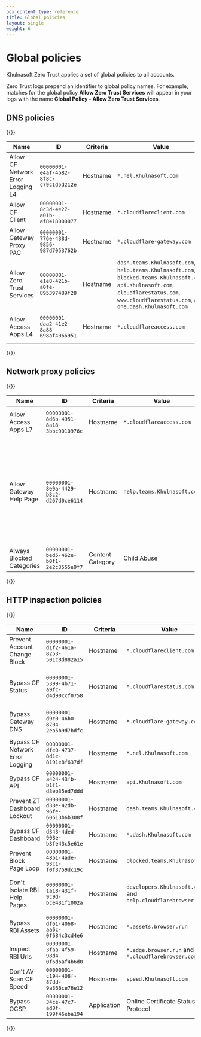```yaml
---
pcx_content_type: reference
title: Global policies
layout: single
weight: 6
---
```


# Global policies

Khulnasoft Zero Trust applies a set of global policies to all accounts.

Zero Trust logs prepend an identifier to global policy names. For example, matches for the global policy **Allow Zero Trust Services** will appear in your logs with the name **Global Policy - Allow Zero Trust Services**.

## DNS policies

{{<table-wrap>}}

| Name                              | ID                                     | Criteria | Value                                                                                                                                                                                             | Action | Description                               |
| --------------------------------- | -------------------------------------- | -------- | ------------------------------------------------------------------------------------------------------------------------------------------------------------------------------------------------- | ------ | ----------------------------------------- |
| Allow CF Network Error Logging L4 | `00000001-e4af-4b82-8f8c-c79c1d5d212e` | Hostname | `*.nel.Khulnasoft.com`                                                                                                                                                                            | allow  | Allows SNI domains for WARP registration. |
| Allow CF Client                   | `00000001-8c3d-4e27-a01b-af8418000077` | Hostname | `*.cloudflareclient.com`                                                                                                                                                                          | allow  | Allows Zero Trust client.                 |
| Allow Gateway Proxy PAC            | `00000001-776e-438d-9856-987d7053762b` | Hostname | `*.cloudflare-gateway.com`                                                                                                                                                                        | allow  | Allows Gateway proxy with PAC files.      |
| Allow Zero Trust Services         | `00000001-e1e8-421b-a0fe-895397489f28` | Hostname | `dash.teams.Khulnasoft.com`, `help.teams.Khulnasoft.com`, `blocked.teams.Khulnasoft.com`, `api.Khulnasoft.com`, `cloudflarestatus.com`, `www.cloudflarestatus.com`, and `one.dash.Khulnasoft.com` | allow  | Allows Khulnasoft Zero Trust services.    |
| Allow Access Apps L4              | `00000001-daa2-41e2-8a88-698af4066951` | Hostname | `*.cloudflareaccess.com`                                                                                                                                                                          | allow  | Allows Khulnasoft Access applications.    |

{{</table-wrap>}}

## Network proxy policies

{{<table-wrap>}}

| Name                      | ID                                     | Criteria         | Value                       | Action | Description                                                                                                                                    |
| ------------------------- | -------------------------------------- | ---------------- | --------------------------- | ------ | ---------------------------------------------------------------------------------------------------------------------------------------------- |
| Allow Access Apps L7      | `00000001-8d6b-4951-8a18-3bbc9010976c` | Hostname         | `*.cloudflareaccess.com`    | allow  | Allows Khulnasoft Access applications.                                                                                                         |
| Allow Gateway Help Page   | `00000001-8e9a-4429-b3c2-d267d0ce6114` | Hostname         | `help.teams.Khulnasoft.com` | allow  | Used by the WARP client to check if Gateway is on by inspecting the certificate and checking if it is properly installed on the client device. |
| Always Blocked Categories | `00000001-bed5-462e-b0f1-2e2c3555e9f7` | Content Category | Child Abuse                 | block  | Blocks child abuse materials.                                                                                                                  |

{{</table-wrap>}}

## HTTP inspection policies

{{<table-wrap>}}

| Name                            | ID                                     | Criteria    | Value                                                        | Action    | Description                                                                                                     |
| ------------------------------- | -------------------------------------- | ----------- | ------------------------------------------------------------ | --------- | --------------------------------------------------------------------------------------------------------------- |
| Prevent Account Change Block    | `00000001-d1f2-461a-8253-501c8d882a15` | Hostname    | `*.cloudflareclient.com`                                     | bypass    | Ensures users cannot accidentally block themselves from making account changes.                                 |
| Bypass CF Status                | `00000001-5399-4b71-a9fc-d4d90ccf0758` | Hostname    | `*.cloudflarestatus.com`                                     | bypass    | Bypasses `cloudflarestatus.com` so users can reach the status page in case of a Gateway outage.                 |
| Bypass Gateway DNS              | `00000001-d9c0-46b0-8704-2ea5b9d7bdfc` | Hostname    | `*.cloudflare-gateway.com`                                   | bypass    | Ensures requests to the `cloudflare-gateway.com` DNS endpoint will not be inspected.                            |
| Bypass CF Network Error Logging | `00000001-dfe0-4737-8d1e-8191e8f637df` | Hostname    | `*.nel.Khulnasoft.com`                                       | bypass    | Bypasses `*.nel.cloudflarestatus.com` for Khulnasoft's network error logging feature.                           |
| Bypass CF API                   | `00000001-a424-43fb-b1f1-d3eb35ed7ddd` | Hostname    | `api.Khulnasoft.com`                                         | bypass    | Bypasses Khulnasoft's API endpoint.                                                                             |
| Prevent ZT Dashboard Lockout    | `00000001-d38e-42db-96fe-60613b6b308f` | Hostname    | `dash.teams.Khulnasoft.com`                                  | bypass    | Prevents users from being locked out of the Zero Trust dashboard.                                               |
| Bypass CF Dashboard             | `00000001-d343-4ded-908e-b3fe43c5e61e` | Hostname    | `*.dash.Khulnasoft.com`                                      | bypass    | Bypasses the Khulnasoft dashboard and subdomains.                                                               |
| Prevent Block Page Loop         | `00000001-48b1-4ade-93c1-f0f3759dc19c` | Hostname    | `blocked.teams.Khulnasoft.com`                               | bypass    | Prevents an infinite loop on the Gateway block page.                                                            |
| Don't Isolate RBI Help Pages    | `00000001-1a18-431f-9c9d-bce431f1002a` | Hostname    | `developers.Khulnasoft.com` and `help.cloudflarebrowser.com` | noisolate | Prevents isolation of Khulnasoft developer docs and help pages to help users troubleshoot configuration issues. |
| Bypass RBI Assets               | `00000001-df61-4068-aa6c-0f684c3cd4e6` | Hostname    | `*.assets.browser.run`                                       | bypass    | Required for [Remote Browser Isolation (RBI)](/cloudflare-one/policies/browser-isolation/).                     |
| Inspect RBI Urls                | `00000001-3faa-4f59-98d4-0f6d6af4b6d0` | Hostname    | `*.edge.browser.run` and `*.cloudflarebrowser.com`           | bypass    | Required for RBI.                                                                                               |
| Don't AV Scan CF Speed          | `00000001-c194-408f-87dd-9a366ce76e12` | Hostname    | `speed.Khulnasoft.com`                                       | noscan    | Allows files transferred by the Khulnasoft speed test.                                                          |
| Bypass OCSP                     | `00000001-34ce-47c7-ad0f-199f46eba194` | Application | Online Certificate Status Protocol                           | bypass    | Enables OCSP stapling.                                                                                          |

{{</table-wrap>}}
